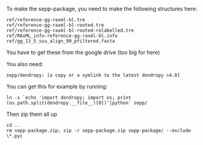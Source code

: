 To make the sepp-package, you need to
make the following structures here:

```
ref/reference-gg-raxml-bl.tre
ref/reference-gg-raxml-bl-rooted.tre
ref/reference-gg-raxml-bl-rooted-relabelled.tre
ref/RAxML_info-reference-gg-raxml-bl.info
ref/gg_13_5_ssu_align_99_pfiltered.fasta
```
You have to get these from the google drive (too big for here)

You also need:
```
sepp/dendropy: [a copy or a symlink to the latest dendropy >4.0]
```
You can get this for example by running:
```
ln -s `echo 'import dendropy; import os; print (os.path.split(dendropy.__file__)[0])'|python` sepp/
```

Then zip them all up

```
cd ..
rm sepp-package.zip; zip -r sepp-package.zip sepp-package/ --exclude \*.pyc
```
